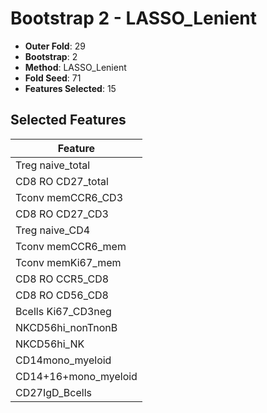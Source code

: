 # Bootstrap 2 - LASSO_Lenient

- **Outer Fold**: 29
- **Bootstrap**: 2
- **Method**: LASSO_Lenient
- **Fold Seed**: 71
- **Features Selected**: 15

## Selected Features

| Feature |
|---------|
| Treg naive_total |
| CD8 RO CD27_total |
| Tconv memCCR6_CD3 |
| CD8 RO CD27_CD3 |
| Treg naive_CD4 |
| Tconv memCCR6_mem |
| Tconv memKi67_mem |
| CD8 RO CCR5_CD8 |
| CD8 RO CD56_CD8 |
| Bcells Ki67_CD3neg |
| NKCD56hi_nonTnonB |
| NKCD56hi_NK |
| CD14mono_myeloid |
| CD14+16+mono_myeloid |
| CD27IgD_Bcells |
